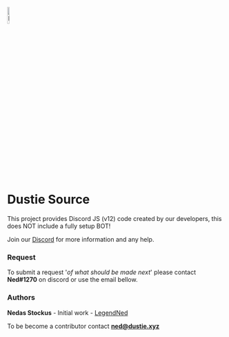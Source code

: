 <a href="https://dustie.xyz"><img height='10%' src="" title="Dustie" alt="Duste"></a>

# Dustie Source
This project provides Discord JS (v12) code created by our developers, this does NOT include a fully setup BOT!

Join our [Discord](https://dustie.xyz/discord) for more information and any help.

### Request
 To submit a request '*of what should be made next*' please contact **Ned#1270** on discord or use the email bellow.

### Authors
 **Nedas Stockus** - Initial work - [LegendNed](https://github.com/LegendNed)

To be become a contributor contact **ned@dustie.xyz**

